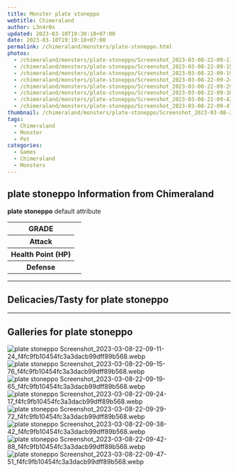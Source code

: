```yaml
---
title: Monster plate stoneppo
webtitle: Chimeraland
author: L3n4r0x
updated: 2023-03-10T19:30:18+07:00
date: 2023-03-10T19:19:18+07:00
permalink: /chimeraland/monsters/plate-stoneppo.html
photos:
  - /chimeraland/monsters/plate-stoneppo/Screenshot_2023-03-08-22-09-11-24_f4fc9fb10454fc3a3dacb99dff89b568.webp
  - /chimeraland/monsters/plate-stoneppo/Screenshot_2023-03-08-22-09-15-76_f4fc9fb10454fc3a3dacb99dff89b568.webp
  - /chimeraland/monsters/plate-stoneppo/Screenshot_2023-03-08-22-09-19-65_f4fc9fb10454fc3a3dacb99dff89b568.webp
  - /chimeraland/monsters/plate-stoneppo/Screenshot_2023-03-08-22-09-24-17_f4fc9fb10454fc3a3dacb99dff89b568.webp
  - /chimeraland/monsters/plate-stoneppo/Screenshot_2023-03-08-22-09-29-72_f4fc9fb10454fc3a3dacb99dff89b568.webp
  - /chimeraland/monsters/plate-stoneppo/Screenshot_2023-03-08-22-09-38-42_f4fc9fb10454fc3a3dacb99dff89b568.webp
  - /chimeraland/monsters/plate-stoneppo/Screenshot_2023-03-08-22-09-42-88_f4fc9fb10454fc3a3dacb99dff89b568.webp
  - /chimeraland/monsters/plate-stoneppo/Screenshot_2023-03-08-22-09-47-51_f4fc9fb10454fc3a3dacb99dff89b568.webp
thumbnail: /chimeraland/monsters/plate-stoneppo/Screenshot_2023-03-08-22-09-11-24_f4fc9fb10454fc3a3dacb99dff89b568.webp
tags:
  - Chimeraland
  - Monster
  - Pet
categories:
  - Games
  - Chimeraland
  - Monsters
---
```


<section id="bootstrap-wrapper"><link rel="stylesheet" href="https://rawcdn.githack.com/dimaslanjaka/Web-Manajemen/bb6505ea081a75a7c845f65fb9d939276931c82f/css/bootstrap-4.5-wrapper.css"/><h2>plate stoneppo Information from Chimeraland</h2><p><b>plate stoneppo</b> default attribute <table><tr><th>GRADE</th><td></td></tr><tr><th>Attack</th><td></td></tr><tr><th>Health Point (HP)</th><td></td></tr><tr><th>Defense</th><td></td></tr></table></p><hr/><h2>Delicacies/Tasty for plate stoneppo</h2><hr/><div id="gallery"><h2>Galleries for plate stoneppo</h2><div class="row"><div class="col-lg-6 col-12"><img src="/chimeraland/monsters/plate-stoneppo/Screenshot_2023-03-08-22-09-11-24_f4fc9fb10454fc3a3dacb99dff89b568.webp" alt="plate stoneppo Screenshot_2023-03-08-22-09-11-24_f4fc9fb10454fc3a3dacb99dff89b568.webp"/></div><div class="col-lg-6 col-12"><img src="/chimeraland/monsters/plate-stoneppo/Screenshot_2023-03-08-22-09-15-76_f4fc9fb10454fc3a3dacb99dff89b568.webp" alt="plate stoneppo Screenshot_2023-03-08-22-09-15-76_f4fc9fb10454fc3a3dacb99dff89b568.webp"/></div><div class="col-lg-6 col-12"><img src="/chimeraland/monsters/plate-stoneppo/Screenshot_2023-03-08-22-09-19-65_f4fc9fb10454fc3a3dacb99dff89b568.webp" alt="plate stoneppo Screenshot_2023-03-08-22-09-19-65_f4fc9fb10454fc3a3dacb99dff89b568.webp"/></div><div class="col-lg-6 col-12"><img src="/chimeraland/monsters/plate-stoneppo/Screenshot_2023-03-08-22-09-24-17_f4fc9fb10454fc3a3dacb99dff89b568.webp" alt="plate stoneppo Screenshot_2023-03-08-22-09-24-17_f4fc9fb10454fc3a3dacb99dff89b568.webp"/></div><div class="col-lg-6 col-12"><img src="/chimeraland/monsters/plate-stoneppo/Screenshot_2023-03-08-22-09-29-72_f4fc9fb10454fc3a3dacb99dff89b568.webp" alt="plate stoneppo Screenshot_2023-03-08-22-09-29-72_f4fc9fb10454fc3a3dacb99dff89b568.webp"/></div><div class="col-lg-6 col-12"><img src="/chimeraland/monsters/plate-stoneppo/Screenshot_2023-03-08-22-09-38-42_f4fc9fb10454fc3a3dacb99dff89b568.webp" alt="plate stoneppo Screenshot_2023-03-08-22-09-38-42_f4fc9fb10454fc3a3dacb99dff89b568.webp"/></div><div class="col-lg-6 col-12"><img src="/chimeraland/monsters/plate-stoneppo/Screenshot_2023-03-08-22-09-42-88_f4fc9fb10454fc3a3dacb99dff89b568.webp" alt="plate stoneppo Screenshot_2023-03-08-22-09-42-88_f4fc9fb10454fc3a3dacb99dff89b568.webp"/></div><div class="col-lg-6 col-12"><img src="/chimeraland/monsters/plate-stoneppo/Screenshot_2023-03-08-22-09-47-51_f4fc9fb10454fc3a3dacb99dff89b568.webp" alt="plate stoneppo Screenshot_2023-03-08-22-09-47-51_f4fc9fb10454fc3a3dacb99dff89b568.webp"/></div></div></div></section>